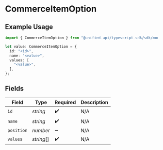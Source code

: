 # CommerceItemOption

## Example Usage

```typescript
import { CommerceItemOption } from "@unified-api/typescript-sdk/sdk/models/shared";

let value: CommerceItemOption = {
  id: "<id>",
  name: "<value>",
  values: [
    "<value>",
  ],
};
```

## Fields

| Field              | Type               | Required           | Description        |
| ------------------ | ------------------ | ------------------ | ------------------ |
| `id`               | *string*           | :heavy_check_mark: | N/A                |
| `name`             | *string*           | :heavy_check_mark: | N/A                |
| `position`         | *number*           | :heavy_minus_sign: | N/A                |
| `values`           | *string*[]         | :heavy_check_mark: | N/A                |